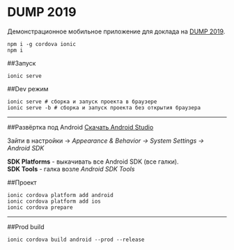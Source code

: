 DUMP 2019
=========

Демонстрационное мобильное приложение для доклада на [DUMP 2019](https://dump-ekb.ru/).


```
npm i -g cordova ionic
npm i
```

##Запуск
```
ionic serve
```

##Dev режим
```
ionic serve # сборка и запуск проекта в браузере
ionic serve -b # сборка и запуск проекта без открытия браузера
```

***

##Развёртка под Android
[Скачать Android Studio](https://developer.android.com/studio/)  

Зайти в настройки -> *Appearance & Behavior -> System Settings -> Android SDK*  

**SDK Platforms** - выкачивать все Android SDK (все галки).  
**SDK Tools** - галка возле *Android SDK Tools*  

##Проект
```
ionic cordova platform add android
ionic cordova platform add ios
ionic cordova prepare
```

***
##Prod build
```
ionic cordova build android --prod --release
```
